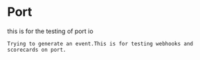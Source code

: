 # Port


this is for the testing of port io
``````````````````````````````````````````````````````
Trying to generate an event.This is for testing webhooks and scorecards on port.

`````````````````````````````````````````````````````````````````````
